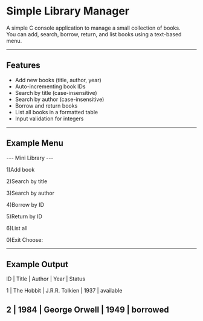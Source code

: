# Simple Library Manager

A simple C console application to manage a small collection of books.  
You can add, search, borrow, return, and list books using a text-based menu.  

---

## Features
- Add new books (title, author, year)
- Auto-incrementing book IDs
- Search by title (case-insensitive)
- Search by author (case-insensitive)
- Borrow and return books
- List all books in a formatted table
- Input validation for integers

---

## Example Menu
--- Mini Library ---

1)Add book

2)Search by title

3)Search by author

4)Borrow by ID

5)Return by ID

6)List all

0)Exit
Choose:

---

## Example Output
ID | Title | Author | Year | Status

1 | The Hobbit | J.R.R. Tolkien | 1937 | available

2 | 1984 | George Orwell | 1949 | borrowed
---
